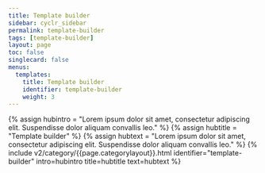 ```yaml
---
title: Template builder
sidebar: cyclr_sidebar
permalink: template-builder
tags: [template-builder]
layout: page
toc: false
singlecard: false
menus:
  templates:
    title: Template builder
    identifier: template-builder
    weight: 3
---
```

{% assign hubintro = "Lorem ipsum dolor sit amet, consectetur adipiscing elit. Suspendisse dolor aliquam convallis leo." %}
{% assign hubtitle = "Template builder" %}
{% assign hubtext = "Lorem ipsum dolor sit amet, consectetur adipiscing elit. Suspendisse dolor aliquam convallis leo." %}
{% include v2/category/{{page.categorylayout}}.html identifier="template-builder" intro=hubintro title=hubtitle text=hubtext %}